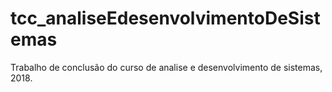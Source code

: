 # tcc_analiseEdesenvolvimentoDeSistemas
Trabalho de conclusão do curso de analise e desenvolvimento de sistemas, 2018.
